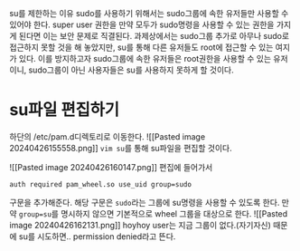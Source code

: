 su를 제한하는 이유
sudo를 사용하기 위해서는 sudo그룹에 속한 유저들만 사용할 수 있어야 한다.
super user 권한을 만약 모두가 sudo명령을 사용할 수 있는 권한을 가지게 된다면 이는 보안 문제로 직결된다.
과제상에서는 sudo그룹 추가로 아무나 sudo로 접근하지 못할 것을 해 놓았지만, su를 통해 다른 유저들도 root에 접근할 수 있는 여지가 있다.
이를 방지하고자 sudo그룹에 속한 유저들은 root권한을 사용할 수 있는 유저이니, sudo그룹이 아닌 사용자들은 su를 사용하지 못하게 할 것이다.
# su파일 편집하기
하단의 /etc/pam.d디렉토리로 이동한다.
![[Pasted image 20240426155558.png]]
`vim su`를 통해 su파일을 편집할 것이다.

![[Pasted image 20240426160147.png]]
편집에 들어가서
```
auth required pam_wheel.so use_uid group=sudo
```
구문을 추가해준다.
해당 구문은 `sudo`라는 그룹에 su명령을 사용할 수 있도록 한다.
만약 `group=su`를 명시하지 않으면 기본적으로 wheel 그룹을 대상으로 한다.
![[Pasted image 20240426162131.png]]
hoyhoy user는 지금 그룹이 없다.(자기자신)
때문에 su를 시도하면.. permission denied라고 뜬다.